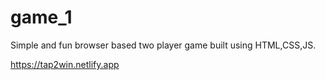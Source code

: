 # game_1
Simple and fun browser based two player game built using HTML,CSS,JS.

https://tap2win.netlify.app
